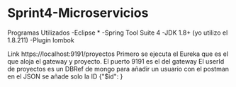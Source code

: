 # Sprint4-Microservicios

Programas Utilizados
-Eclipse *
-Spring Tool Suite 4
-JDK 1.8+ (yo utilizo el 1.8.211)
-Plugin lombok


Link
https://localhost:9191/proyectos
Primero se ejecuta el Eureka que es el que aloja el gateway y proyecto. El puerto 9191 es el del gateway
El userId de proyectos es un DBRef de mongo para añadir un usuario con el postman en el JSON se añade solo la ID {"$id": <id del participante>}
